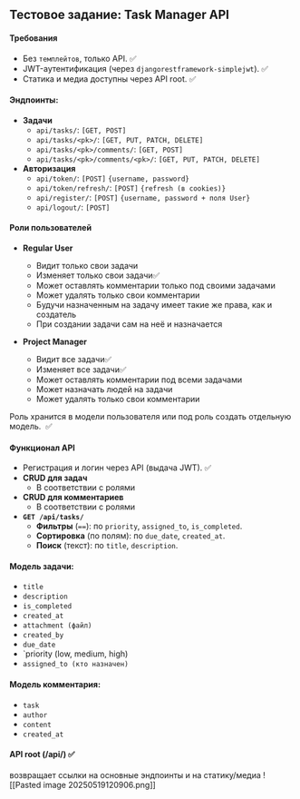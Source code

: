 ## Тестовое задание: Task Manager API
#### Требования
- Без `темплейтов`, только API. ✅
- JWT-аутентификация (через `djangorestframework-simplejwt`). ✅
- Статика и медиа доступны через API root. ✅

#### Эндпоинты:
- **Задачи**
	- `api/tasks/`: `[GET, POST]`
	- `api/tasks/<pk>/`: `[GET, PUT, PATCH, DELETE]`
	- `api/tasks/<pk>/comments/`: `[GET, POST]`
	- `api/tasks/<pk>/comments/<pk>/`: `[GET, PUT, PATCH, DELETE]`
- **Авторизация**
	- `api/token/`: `[POST]` `{username, password}`
	- `api/token/refresh/`: `[POST]` `{refresh (в cookies)}`
	- `api/register/`: `[POST]` `{username, password + поля User}`
	- `api/logout/`: `[POST]`
#### Роли пользователей
- **Regular User**
	- Видит только свои задачи
	- Изменяет только свои задачи✅
	- Может оставлять комментарии только под своими задачами
	- Может удалять только свои комментарии
	- Будучи назначенным на задачу имеет такие же права, как и создатель
	- При создании задачи сам на неё и назначается

- **Project Manager**
	- Видит все задачи✅
	- Изменяет все задачи✅
	- Может оставлять комментарии под всеми задачами
	- Может назначать людей на задачи
	- Может удалять только свои комментарии

Роль хранится в модели пользователя или под роль создать отдельную модель.  ✅

#### Функционал API
- Регистрация и логин через API (выдача JWT). ✅
- **CRUD для задач**
	- В соответствии с ролями
- **CRUD для комментариев**
	- В соответствии с ролями
- **`GET /api/tasks/`**
	- **Фильтры** (`==`): по `priority`, `assigned_to`, `is_completed`.
	- **Сортировка** (по полям): по `due_date`, `created_at`.
	- **Поиск** (текст): по `title`, `description`.

#### Модель задачи:
- `title`
- `description`
- `is_completed`
- `created_at`
- `attachment (файл)`
- `created_by`
- `due_date`
- `priority (low, medium, high)
- `assigned_to (кто назначен)`
#### Модель комментария:
- `task`
- `author`
- `content`
- `created_at`
#### API root (/api/) ✅
возвращает ссылки на основные эндпоинты и на статику/медиа
![[Pasted image 20250519120906.png]]